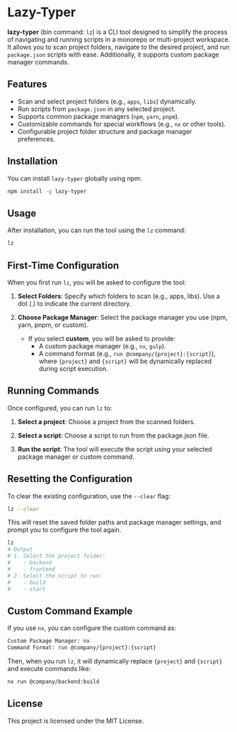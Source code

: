 # Lazy-Typer

**lazy-typer** (bin command: `lz`) is a CLI tool designed to simplify the process of navigating and running scripts in a monorepo or multi-project workspace. It allows you to scan project folders, navigate to the desired project, and run `package.json` scripts with ease. Additionally, it supports custom package manager commands.

## Features

- Scan and select project folders (e.g., `apps`, `libs`) dynamically.
- Run scripts from `package.json` in any selected project.
- Supports common package managers (`npm`, `yarn`, `pnpm`).
- Customizable commands for special workflows (e.g., `nx` or other tools).
- Configurable project folder structure and package manager preferences.

## Installation

You can install `lazy-typer` globally using npm:

```bash
npm install -g lazy-typer
```

## Usage

After installation, you can run the tool using the `lz` command:

```bash
lz
```

## First-Time Configuration

When you first run `lz`, you will be asked to configure the tool:

1. **Select Folders**: Specify which folders to scan (e.g., apps, libs). Use a dot (.) to indicate the current directory.

2. **Choose Package Manager**: Select the package manager you use (npm, yarn, pnpm, or custom).

   - If you select **custom**, you will be asked to provide:
     - A custom package manager (e.g., `nx`, `gulp`).
     - A command format (e.g., `run @company/{project}:{script}`), where `{project}` and `{script}` will be dynamically replaced during script execution.

## Running Commands

Once configured, you can run `lz` to:

1. **Select a project**: Choose a project from the scanned folders.

2. **Select a script**: Choose a script to run from the package.json file.

3. **Run the script**: The tool will execute the script using your selected package manager or custom command.

## Resetting the Configuration

To clear the existing configuration, use the `--clear` flag:

```bash
lz --clear
```

This will reset the saved folder paths and package manager settings, and prompt you to configure the tool again.

```bash
lz
# Output
# 1. Select the project folder:
#    - backend
#    - frontend
# 2. Select the script to run:
#    - build
#    - start
```

## Custom Command Example

If you use `nx`, you can configure the custom command as:

```bash
Custom Package Manager: nx
Command Format: run @company/{project}:{script}
```

Then, when you run `lz`, it will dynamically replace `{project}` and `{script}` and execute commands like:

```bash
nx run @company/backend:build
```

## License

This project is licensed under the MIT License.
